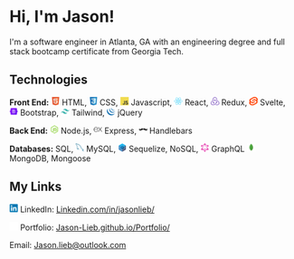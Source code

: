 # Hi, I'm Jason!

I'm a software engineer in Atlanta, GA with an engineering degree and full stack bootcamp certificate from Georgia Tech.

## Technologies

**Front End:**
<img src="icons/html5.svg" alt="HTML" title="HTML" height="15px" />
HTML,
<img src="icons/css3.svg" alt="CSS" title="CSS" height="15px" />
CSS,
<img src="icons/javascript.svg" alt="Javascript" title="Javascript" height="15px" />
Javascript,
<img src="icons/react.svg" alt="React" title="React" height="15px" />
React,
<img src="icons/redux.svg" alt="Redux" title="Redux" height="15px" />
Redux,
<img src="icons/svelte.svg" alt="Svelte" title="Svelte" height="15px" />
Svelte,
<img src="icons/bootstrap.svg" alt="Bootstrap" title="Bootstrap" height="15px" />
Bootstrap,
<img src="icons/tailwindcss.svg" alt="Tailwind" title="Tailwind" height="15px" />
Tailwind,
<img src="icons/jquery.svg" alt="jQuery" title="jQuery" height="15px" />
jQuery
<br/>

**Back End:**
<img src="icons/nodejs.svg" alt="Node.js" title="Node.js" height="15px" />
Node.js,
<img src="icons/express.svg" alt="Express" title="Express" height="15px" />
Express,
<img src="icons/handlebars.svg" alt="Handlebars" title="Handlebars" height="15px" />
Handlebars
<br/>

**Databases:**
SQL,
<img src="icons/mysql.svg" alt="Handlebars" title="Handlebars" height="15px" />
MySQL,
<img src="icons/sequelize.svg" alt="Sequelize" title="Sequelize" height="15px" />
Sequelize,
NoSQL,
<img src="icons/graphql.svg" alt="GraphQL" title="GraphQL" height="15px" />
GraphQL
<img src="icons/mongodb.svg" alt="MongoDB" title="MongoDB" height="15px" />
MongoDB,
Mongoose
<br/>

## My Links

<img src="icons/linkedin.svg" alt="LinkedIn" title="LinkedIn" height="15px" /> LinkedIn: [Linkedin.com/in/jasonlieb/](https://Linkedin.com/in/jasonlieb/)
<br/>

<img src="icons/github.svg" alt="Github" title="Github" height="15px" /> Portfolio: [Jason-Lieb.github.io/Portfolio/](https://jason-lieb.github.io/Portfolio/)
<br/>

Email: Jason.lieb@outlook.com
